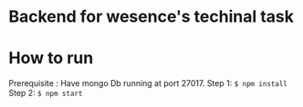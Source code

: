 # Backend for wesence's techinal task

# How to run
Prerequisite :  Have mongo Db running at port 27017.
Step 1: `$ npm install`
Step 2: `$ npm start`
